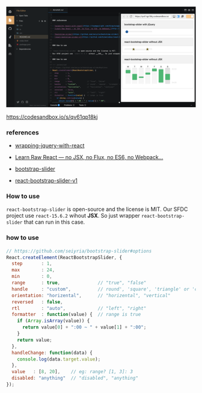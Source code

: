 

![Kiku](cover.png)

https://codesandbox.io/s/qv61qp18kj
### references

- [wrapping-jquery-with-react](https://teamgaslight.com/blog/wrapping-jquery-with-react)
- [Learn Raw React — no JSX, no Flux, no ES6, no Webpack…](http://jamesknelson.com/learn-raw-react-no-jsx-flux-es6-webpack/)

- [bootstrap-slider](https://github.com/seiyria/bootstrap-slider)
- [react-bootstrap-slider-v1](https://github.com/brownieboy/react-bootstrap-slider/tree/v1.0.6)


### How to use

`react-bootstrap-slider` is open-source and the license is MIT. 
Our SFDC project use `react-15.6.2` wihout __JSX__. So just wrapper `react-bootstrap-slider` that can run in this case.

### how to use

~~~ javascript 
// https://github.com/seiyria/bootstrap-slider#options
React.createElement(ReactBootstrapSlider, {
  step       : 1,
  max        : 24,
  min        : 0,
  range      : true,              // "true", "false"
  handle     : "custom",          // round', 'square', 'triangle' or 'custom'
  orientation: "horizental",      // "horizental", "vertical"
  reversed   : false,
  rtl        : "auto",            // "left", "right"
  formatter  : function(value) {  // range is true
    if (Array.isArray(value)) { 
      return value[0] + ":00 ~ " + value[1] + ":00";
    }
    return value;
  },
  handleChange: function(data) {
    console.log(data.target.value);
  },
  value   : [8, 20],    // eg: range? [1, 3]: 3
  disabled: "anything"  // "disabled", "anything"
});

~~~